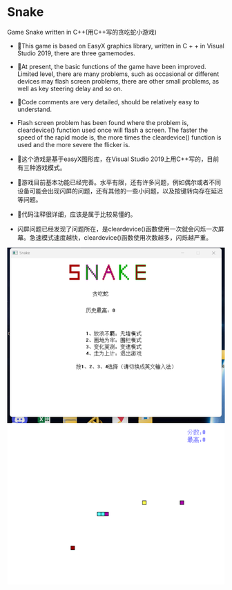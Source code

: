 # Snake
Game Snake written in C++(用C++写的贪吃蛇小游戏)

- 🔭This game is based on EasyX graphics library, written in C + + in Visual Studio 2019, there are three gamemodes. 

- 🤔At present, the basic functions of the game have been improved. Limited level, there are many problems, such as occasional or different devices may flash screen problems, there are other small problems, as well as key steering delay and so on.

- 🌱Code comments are very detailed, should be relatively easy to understand.

- Flash screen problem has been found where the problem is, cleardevice() function used once will flash a screen. The faster the speed of the rapid mode is, the more times the cleardevice() function is used and the more severe the flicker is. 

- 🔭这个游戏是基于easyX图形库，在Visual Studio 2019上用C++写的，目前有三种游戏模式。

- 🤔游戏目前基本功能已经完善。水平有限，还有许多问题，例如偶尔或者不同设备可能会出现闪屏的问题，还有其他的一些小问题，以及按键转向存在延迟等问题。

- 🔭代码注释很详细，应该是属于比较易懂的。

- 闪屏问题已经发现了问题所在，是cleardevice()函数使用一次就会闪烁一次屏幕。急速模式速度越快，cleardevice()函数使用次数越多，闪烁越严重。

![Image text](snake2.png)
![Image text](snake1.png)
